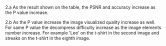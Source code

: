 2.a
As the result shown on the table, the PSNR and accuracy increase as the P value increase.

2.b
As the P value increase the image visualized quality increase as well. For same P value the decompress difficulty increase as the image elements number increase. For example 'Lee' on the t-shirt in the second image and streaks on the t-shirt in the eighth image.